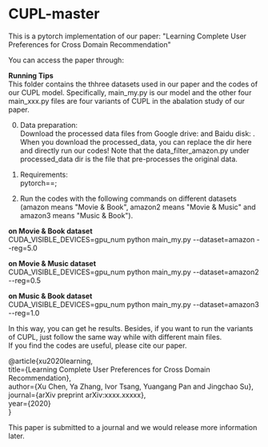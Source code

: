 # CUPL-master
This is a pytorch implementation of our paper: "Learning Complete User Preferences for Cross Domain Recommendation"  

You can access the paper through:  

**Running Tips**  
This folder contains the thhree datasets used in our paper and the codes of our CUPL model. Specifically, main_my.py is our model and the other four main_xxx.py files are four variants of CUPL in the abalation study of our paper.  

0. Data preparation:  
Download the processed data files from Google drive: and Baidu disk: . When you download the processed_data, you can replace the dir here and directly run our codes! Note that the data_filter_amazon.py under processed_data dir is the file that pre-processes the original data. 

1. Requirements:  
pytorch==;  

2. Run the codes with the following commands on different datasets (amazon means "Movie & Book", amazon2 means "Movie & Music" and amazon3 means "Music & Book").  

**on Movie & Book dataset**  
CUDA_VISIBLE_DEVICES=gpu_num python main_my.py --dataset=amazon --reg=5.0  

**on Movie & Music dataset**  
CUDA_VISIBLE_DEVICES=gpu_num python main_my.py --dataset=amazon2 --reg=0.5  

**on Music & Book dataset**  
CUDA_VISIBLE_DEVICES=gpu_num python main_my.py --dataset=amazon3 --reg=1.0  

In this way, you can get he results. Besides, if you want to run the variants of CUPL, just follow the same way while with different main files.  
If you find the codes are useful, please cite our paper.

@article{xu2020learning,  
  title={Learning Complete User Preferences for Cross Domain Recommendation},  
  author={Xu Chen, Ya Zhang, Ivor Tsang, Yuangang Pan and Jingchao Su},  
  journal={arXiv preprint arXiv:xxxx.xxxxx},  
  year={2020}  
}  

This paper is submitted to a journal and we would release more information later.
